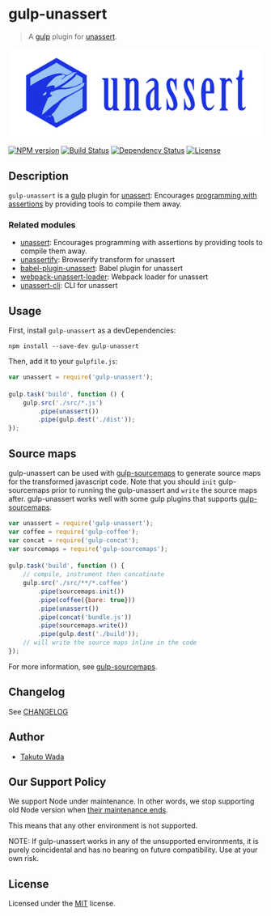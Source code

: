 # gulp-unassert

> A [gulp](https://github.com/gulpjs/gulp) plugin for [unassert](https://github.com/unassert-js/unassert).

[![unassert][unassert-banner]][unassert-url]

[![NPM version][npm-image]][npm-url]
[![Build Status][travis-image]][travis-url]
[![Dependency Status][depstat-image]][depstat-url]
[![License][license-image]][license-url]


## Description

`gulp-unassert` is a [gulp](https://github.com/gulpjs/gulp) plugin for [unassert](https://github.com/unassert-js/unassert): Encourages [programming with assertions](https://en.wikipedia.org/wiki/Assertion_(software_development)) by providing tools to compile them away.


### Related modules

- [unassert](https://github.com/unassert-js/unassert): Encourages programming with assertions by providing tools to compile them away.
- [unassertify](https://github.com/unassert-js/unassertify): Browserify transform for unassert
- [babel-plugin-unassert](https://github.com/unassert-js/babel-plugin-unassert): Babel plugin for unassert
- [webpack-unassert-loader](https://github.com/unassert-js/webpack-unassert-loader): Webpack loader for unassert
- [unassert-cli](https://github.com/unassert-js/unassert-cli): CLI for unassert


## Usage

First, install `gulp-unassert` as a devDependencies:

```shell
npm install --save-dev gulp-unassert
```

Then, add it to your `gulpfile.js`:

```javascript
var unassert = require('gulp-unassert');

gulp.task('build', function () {
    gulp.src('./src/*.js')
        .pipe(unassert())
        .pipe(gulp.dest('./dist'));
});
```


## Source maps

gulp-unassert can be used with [gulp-sourcemaps](https://github.com/floridoo/gulp-sourcemaps) to generate source maps for the transformed javascript code. Note that you should `init` gulp-sourcemaps prior to running the gulp-unassert and `write` the source maps after. gulp-unassert works well with some gulp plugins that supports [gulp-sourcemaps](https://github.com/floridoo/gulp-sourcemaps).

```javascript
var unassert = require('gulp-unassert');
var coffee = require('gulp-coffee');
var concat = require('gulp-concat');
var sourcemaps = require('gulp-sourcemaps');

gulp.task('build', function () {
    // compile, instrument then concatinate
    gulp.src('./src/**/*.coffee')
        .pipe(sourcemaps.init())
        .pipe(coffee({bare: true}))
        .pipe(unassert())
        .pipe(concat('bundle.js'))
        .pipe(sourcemaps.write())
        .pipe(gulp.dest('./build'));
    // will write the source maps inline in the code
});
```

For more information, see [gulp-sourcemaps](https://github.com/floridoo/gulp-sourcemaps).


## Changelog

See [CHANGELOG](https://github.com/unassert-js/gulp-unassert/blob/master/CHANGELOG.md)


## Author

* [Takuto Wada](https://github.com/twada)


## Our Support Policy

We support Node under maintenance. In other words, we stop supporting old Node version when [their maintenance ends](https://github.com/nodejs/LTS).

This means that any other environment is not supported.

NOTE: If gulp-unassert works in any of the unsupported environments, it is purely coincidental and has no bearing on future compatibility. Use at your own risk.


## License

Licensed under the [MIT](https://github.com/unassert-js/gulp-unassert/blob/master/LICENSE-MIT) license.


[unassert-url]: https://github.com/unassert-js/unassert
[unassert-banner]: https://raw.githubusercontent.com/unassert-js/unassert-js-logo/master/banner/banner-official-fullcolor.png

[npm-url]: https://npmjs.org/package/gulp-unassert
[npm-image]: https://badge.fury.io/js/gulp-unassert.svg

[travis-url]: https://travis-ci.org/unassert-js/gulp-unassert
[travis-image]: https://secure.travis-ci.org/unassert-js/gulp-unassert.svg?branch=master

[depstat-url]: https://gemnasium.com/unassert-js/gulp-unassert
[depstat-image]: https://gemnasium.com/unassert-js/gulp-unassert.svg

[license-url]: https://github.com/unassert-js/gulp-unassert/blob/master/LICENSE-MIT
[license-image]: https://img.shields.io/badge/license-MIT-brightgreen.svg?style=flat
